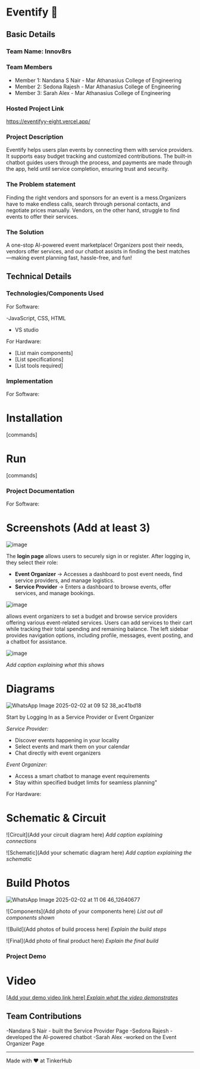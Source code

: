 # Eventify 🎯


## Basic Details
### Team Name: Innov8rs


### Team Members
- Member 1: Nandana S Nair - Mar Athanasius College of Engineering
- Member 2: Sedona Rajesh -  Mar Athanasius College of Engineering
- Member 3: Sarah Alex - Mar Athanasius College of Engineering

### Hosted Project Link
https://eventifyy-eight.vercel.app/

### Project Description
Eventify helps users plan events by connecting them with service providers. It supports easy budget tracking and customized contributions. The built-in chatbot guides users through the process, and payments are made through the app, held until service completion, ensuring trust and security.
### The Problem statement
Finding the right vendors and sponsors for an event is a mess.Organizers have to make endless calls, search through personal contacts, and negotiate prices manually. Vendors, on the other hand, struggle to find events to offer their services.

### The Solution
A one-stop AI-powered event marketplace! Organizers post their needs, vendors offer services, and our chatbot assists in finding the best matches—making event planning fast, hassle-free, and fun!

## Technical Details
### Technologies/Components Used
For Software:

-JavaScript, CSS, HTML
- VS studio

For Hardware:
- [List main components]
- [List specifications]
- [List tools required]

### Implementation
For Software:
# Installation
[commands]

# Run
[commands]

### Project Documentation
For Software:

# Screenshots (Add at least 3)
![image](https://github.com/user-attachments/assets/6bd38ef3-6fd6-40c4-a46b-c4e85218dd81)

The **login page** allows users to securely sign in or register. After logging in, they select their role:  

- **Event Organizer** → Accesses a dashboard to post event needs, find service providers, and manage logistics.  
- **Service Provider** → Enters a dashboard to browse events, offer services, and manage bookings.

![image](https://github.com/user-attachments/assets/c353f9c7-f667-42b2-afd2-dacecc9330c9)

allows event organizers to set a budget and browse service providers offering various event-related services. Users can add services to their cart while tracking their total spending and remaining balance. The left sidebar provides navigation options, including profile, messages, event posting, and a chatbot for assistance.

![image](https://github.com/user-attachments/assets/14325a19-c618-44e6-8302-0b26a2cb4927)

*Add caption explaining what this shows*

# Diagrams
![WhatsApp Image 2025-02-02 at 09 52 38_ac41bd18](https://github.com/user-attachments/assets/29487000-b2e4-4686-b17a-789ff003900a)

Start by Logging In as a Service Provider or Event Organizer  

*Service Provider:*  
- Discover events happening in your locality  
- Select events and mark them on your calendar  
- Chat directly with event organizers  

*Event Organizer:*  
- Access a smart chatbot to manage event requirements  
- Stay within specified budget limits for seamless planning"

For Hardware:

# Schematic & Circuit
![Circuit](Add your circuit diagram here)
*Add caption explaining connections*

![Schematic](Add your schematic diagram here)
*Add caption explaining the schematic*

# Build Photos
![WhatsApp Image 2025-02-02 at 11 06 46_12640677](https://github.com/user-attachments/assets/ce9798d7-a837-4669-adc8-47aef29c5c63)


![Components](Add photo of your components here)
*List out all components shown*

![Build](Add photos of build process here)
*Explain the build steps*

![Final](Add photo of final product here)
*Explain the final build*

### Project Demo
# Video
[[Add your demo video link here]
*Explain what the video demonstrates*](https://drive.google.com/drive/folders/1mfcbgtEhPRgLdmc7pbbUYcjAFmB8e-SP?usp=drive_link)

## Team Contributions
-Nandana S Nair - built the Service Provider Page
-Sedona Rajesh - developed the AI-powered chatbot
-Sarah Alex -worked on the Event Organizer Page

---
Made with ❤️ at TinkerHub
